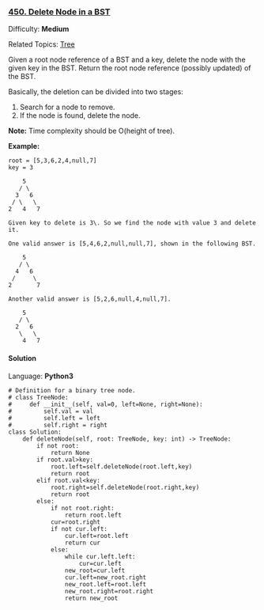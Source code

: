 ### [450\. Delete Node in a BST](https://leetcode.com/problems/delete-node-in-a-bst/)

Difficulty: **Medium**  

Related Topics: [Tree](https://leetcode.com/tag/tree/)


Given a root node reference of a BST and a key, delete the node with the given key in the BST. Return the root node reference (possibly updated) of the BST.

Basically, the deletion can be divided into two stages:

1.  Search for a node to remove.
2.  If the node is found, delete the node.

**Note:** Time complexity should be O(height of tree).

**Example:**

```
root = [5,3,6,2,4,null,7]
key = 3

    5
   / \
  3   6
 / \   \
2   4   7

Given key to delete is 3\. So we find the node with value 3 and delete it.

One valid answer is [5,4,6,2,null,null,7], shown in the following BST.

    5
   / \
  4   6
 /     \
2       7

Another valid answer is [5,2,6,null,4,null,7].

    5
   / \
  2   6
   \   \
    4   7
```


#### Solution

Language: **Python3**

```python3
# Definition for a binary tree node.
# class TreeNode:
#     def __init__(self, val=0, left=None, right=None):
#         self.val = val
#         self.left = left
#         self.right = right
class Solution:
    def deleteNode(self, root: TreeNode, key: int) -> TreeNode:
        if not root:
            return None
        if root.val>key:
            root.left=self.deleteNode(root.left,key)
            return root
        elif root.val<key:
            root.right=self.deleteNode(root.right,key)
            return root
        else:
            if not root.right:
                return root.left
            cur=root.right
            if not cur.left:
                cur.left=root.left
                return cur
            else:
                while cur.left.left:
                    cur=cur.left
                new_root=cur.left
                cur.left=new_root.right
                new_root.left=root.left
                new_root.right=root.right
                return new_root
```